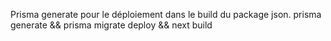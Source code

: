 Prisma generate pour le déploiement dans le build du package json.
prisma generate && prisma migrate deploy && next build
